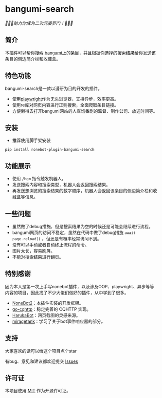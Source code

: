 # bangumi-search

_:tada::tada::tada:助力你成为二次元婆罗门！:tada::tada::tada:_

## 简介

本插件可以帮你搜索 [bangumi](https://bgm.tv/)上的条目，并且根据你选择的搜索结果给你发送该条目的侧边简介栏和收藏盒。

## 特色功能

bangumi-search是一款以漫研为目的开发的插件。

- 使用[playwright](https://github.com/microsoft/playwright)作为无头浏览器，支持异步，效率更高。
- 使用re库对网页内容进行正则搜索，全面爬取条目链接。
- 方便懒得去打开bangumi网站的人查询番剧的监督、制作公司、放送时间等。

## 安装

- 推荐使用脚手架安装

```
pip install nonebot-plugin-bangumi-search
```

## 功能展示

- 使用 `/bgm` 指令触发机器人。
- 发送搜索内容和搜索类型，机器人会返回搜索结果。
- 再发送想浏览的搜索结果的数字顺序，机器人会返回该条目的侧边简介栏和收藏盒等信息。

## 一些问题

- 虽然做了debug措施，但是搜索结果为空的时候还是可能会继续进行流程。
- bangumi网页的访问不稳定，虽然在代码中做了debug措施 `await page.reload()` ，但还是有概率经常访问不到。
- 没有可以手动或者自动终止流程的命令。
- 图片太长，容易刷屏。
- 不能对搜索结果进行翻页。

## 特别感谢

因为本人是第一次上手写nonebot插件，以及涉及OOP、playwright、异步等等内容的项目，因此找了不少大佬们做好的插件，从中学到了很多。

- [NoneBot2](https://github.com/nonebot/nonebot2)：本插件实装的开发框架。
- [go-cqhttp](https://github.com/Mrs4s/go-cqhttp)：稳定完善的 CQHTTP 实现。
- [HarukaBot](https://github.com/SK-415/HarukaBot)：网页截图的灵感来源。
- [miragetank](https://github.com/RafuiiChan/nonebot_plugin_miragetank)：学习了关于bot事件响应器的部分。

## 支持

大家喜欢的话可以给这个项目点个star

有bug、意见和建议都欢迎提交 [Issues](https://github.com/Ankhyty/nonebot-plugin-bangumi-search/issues) 

## 许可证
本项目使用 [MIT](https://choosealicense.com/licenses/mit/) 作为开源许可证。
